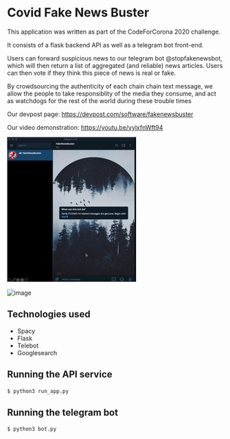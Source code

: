 # Covid Fake News Buster
This application was written as part of the CodeForCorona 2020 challenge.

It consists of a flask backend API as well as a telegram bot front-end.

Users can forward suspicious news to our telegram bot @stopfakenewsbot, which will then return a list of aggregated (and reliable) news articles.
Users can then vote if they think this piece of news is real or fake. 

By crowdsourcing the authenticity of each chain chain text message, we allow the people to take responsiblity of the media they consume, and act as watchdogs for the rest of the world during these trouble times

Our devpost page:
https://devpost.com/software/fakenewsbuster

Our video demonstration:
https://youtu.be/vylxfnWft94

![image](./fakeNewsBuster.gif)

![image](https://user-images.githubusercontent.com/25117015/81491116-c253cc00-92bc-11ea-96a7-f4609a9083dd.jpg)


## Technologies used 
- Spacy
- Flask
- Telebot
- Googlesearch

## Running the API service

```bash
$ python3 run_app.py
```

## Running the telegram bot

```bash
$ python3 bot.py
```
